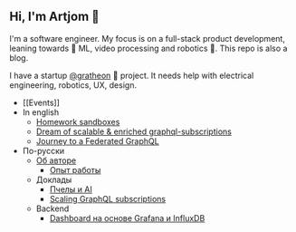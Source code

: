 ## Hi, I'm Artjom 👋

I'm a software engineer. My focus is on a full-stack product development, leaning towards 🔭 ML, video processing and robotics 🤖. This repo is also a blog.

I have a startup [@gratheon](https://github.com/Gratheon/web-app) 🐝 project. It needs help with electrical engineering, robotics, UX, design.

- [[Events]]
- In english
	- [Homework sandboxes](eng/about/Homework%20sandboxes.md)
	- [Dream of scalable & enriched graphql-subscriptions](eng/Dream%20of%20scalable%20&%20enriched%20graphql-subscriptions.md)
	- [Journey to a Federated GraphQL](eng/Journey%20to%20a%20Federated%20GraphQL.md)
- По-русски
	- [Об авторе](rus/about/Об%20авторе.md) 
		- [Опыт работы](rus/about/опыт%20работы/Опыт%20работы.md)
	- Доклады
		- [Пчелы и AI](rus/about/доклады/Пчелы%20и%20AI.md)
		- [Scaling GraphQL subscriptions](rus/about/доклады/Scaling%20GraphQL%20subscriptions.md)
	- Backend
		- [Dashboard на основе Grafana и InfluxDB](rus/tech/backend/Dashboard%20на%20основе%20Grafana%20и%20InfluxDB.md)